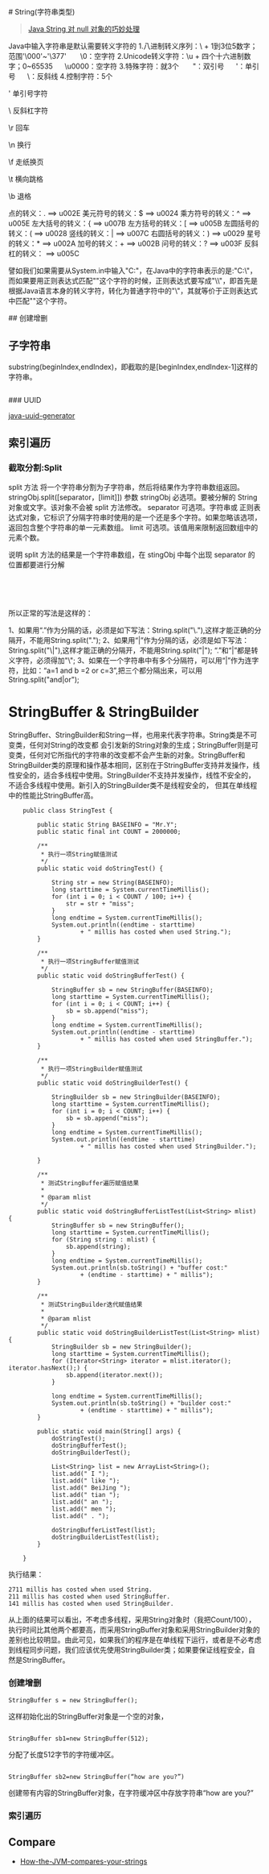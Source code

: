 ﻿



# String(字符串类型)

> [Java String 对 null 对象的巧妙处理](http://blog.xiaohansong.com/2016/03/13/null-in-java-string/)




Java中输入字符串是默认需要转义字符的
1.八进制转义序列：\ + 1到3位5数字；范围'\000'~'\377'
      \0：空字符
2.Unicode转义字符：\u + 四个十六进制数字；0~65535
     \u0000：空字符
3.特殊字符：就3个
      \"：双引号
     \'：单引号
     \\：反斜线
4.控制字符：5个


\' 单引号字符


\\ 反斜杠字符


\r 回车


\n 换行


\f 走纸换页


\t 横向跳格


\b 退格


点的转义：. ==> u002E
美元符号的转义：$ ==> u0024
乘方符号的转义：^ ==> u005E
左大括号的转义：{ ==> u007B
左方括号的转义：[ ==> u005B
左圆括号的转义：( ==> u0028
竖线的转义：| ==> u007C
右圆括号的转义：) ==> u0029
星号的转义：* ==> u002A
加号的转义：+ ==> u002B
问号的转义：? ==> u003F
反斜杠的转义： ==> u005C 


譬如我们如果需要从System.in中输入"C:\"，在Java中的字符串表示的是:"C:\\"，而如果要用正则表达式匹配"\"这个字符的时候，正则表达式要写成"\\\\"，即首先是根据Java语言本身的转义字符，转化为普通字符中的"\\"，其就等价于正则表达式中匹配"\"这个字符。



## 创建增删


## 子字符串
substring(beginIndex,endIndex)，即截取的是[beginIndex,endIndex-1]这样的字符串。


```System.out.println("abcd".substring(0,1));

```

### UUID

[java-uuid-generator](https://github.com/cowtowncoder/java-uuid-generator)


## 索引遍历
### 截取分割:Split
split 方法
将一个字符串分割为子字符串，然后将结果作为字符串数组返回。
stringObj.split([separator，[limit]])
参数
stringObj
必选项。要被分解的 String 对象或文字。该对象不会被 split 方法修改。
separator
可选项。字符串或 正则表达式对象，它标识了分隔字符串时使用的是一个还是多个字符。如果忽略该选项，返回包含整个字符串的单一元素数组。
limit
可选项。该值用来限制返回数组中的元素个数。


说明
split 方法的结果是一个字符串数组，在 stingObj 中每个出现 separator 的位置都要进行分解


 


 


所以正常的写法是这样的：


1、如果用“.”作为分隔的话，必须是如下写法：String.split("\\."),这样才能正确的分隔开，不能用String.split(".");
2、如果用“|”作为分隔的话，必须是如下写法：String.split("\\|"),这样才能正确的分隔开，不能用String.split("|");
“.”和“|”都是转义字符，必须得加"\\";
3、如果在一个字符串中有多个分隔符，可以用“|”作为连字符，比如：“a=1 and b =2 or c=3”,把三个都分隔出来，可以用String.split("and|or");






# StringBuffer & StringBuilder
StringBuffer、StringBuilder和String一样，也用来代表字符串。String类是不可变类，任何对String的改变都 会引发新的String对象的生成；StringBuffer则是可变类，任何对它所指代的字符串的改变都不会产生新的对象。StringBuffer和StringBuilder类的原理和操作基本相同，区别在于StringBuffer支持并发操作，线性安全的，适合多线程中使用。StringBuilder不支持并发操作，线性不安全的，不适合多线程中使用。新引入的StringBuilder类不是线程安全的， 但其在单线程中的性能比StringBuffer高。
```
    public class StringTest {  
      
        public static String BASEINFO = "Mr.Y";  
        public static final int COUNT = 2000000;  
      
        /** 
         * 执行一项String赋值测试 
         */  
        public static void doStringTest() {  
      
            String str = new String(BASEINFO);  
            long starttime = System.currentTimeMillis();  
            for (int i = 0; i < COUNT / 100; i++) {  
                str = str + "miss";  
            }  
            long endtime = System.currentTimeMillis();  
            System.out.println((endtime - starttime)  
                    + " millis has costed when used String.");  
        }  
      
        /** 
         * 执行一项StringBuffer赋值测试 
         */  
        public static void doStringBufferTest() {  
      
            StringBuffer sb = new StringBuffer(BASEINFO);  
            long starttime = System.currentTimeMillis();  
            for (int i = 0; i < COUNT; i++) {  
                sb = sb.append("miss");  
            }  
            long endtime = System.currentTimeMillis();  
            System.out.println((endtime - starttime)  
                    + " millis has costed when used StringBuffer.");  
        }  
      
        /** 
         * 执行一项StringBuilder赋值测试 
         */  
        public static void doStringBuilderTest() {  
      
            StringBuilder sb = new StringBuilder(BASEINFO);  
            long starttime = System.currentTimeMillis();  
            for (int i = 0; i < COUNT; i++) {  
                sb = sb.append("miss");  
            }  
            long endtime = System.currentTimeMillis();  
            System.out.println((endtime - starttime)  
                    + " millis has costed when used StringBuilder.");  
        }  
      
        /** 
         * 测试StringBuffer遍历赋值结果 
         *  
         * @param mlist 
         */  
        public static void doStringBufferListTest(List<String> mlist) {  
            StringBuffer sb = new StringBuffer();  
            long starttime = System.currentTimeMillis();  
            for (String string : mlist) {  
                sb.append(string);  
            }  
            long endtime = System.currentTimeMillis();  
            System.out.println(sb.toString() + "buffer cost:"  
                    + (endtime - starttime) + " millis");  
        }  
      
        /** 
         * 测试StringBuilder迭代赋值结果 
         *  
         * @param mlist 
         */  
        public static void doStringBuilderListTest(List<String> mlist) {  
            StringBuilder sb = new StringBuilder();  
            long starttime = System.currentTimeMillis();  
            for (Iterator<String> iterator = mlist.iterator(); iterator.hasNext();) {  
                sb.append(iterator.next());  
            }  
      
            long endtime = System.currentTimeMillis();  
            System.out.println(sb.toString() + "builder cost:"  
                    + (endtime - starttime) + " millis");  
        }  
      
        public static void main(String[] args) {  
            doStringTest();  
            doStringBufferTest();  
            doStringBuilderTest();  
      
            List<String> list = new ArrayList<String>();  
            list.add(" I ");  
            list.add(" like ");  
            list.add(" BeiJing ");  
            list.add(" tian ");  
            list.add(" an ");  
            list.add(" men ");  
            list.add(" . ");  
      
            doStringBufferListTest(list);  
            doStringBuilderListTest(list);  
        }  
      
    }  
```
执行结果：
```
2711 millis has costed when used String.
211 millis has costed when used StringBuffer.
141 millis has costed when used StringBuilder.
```
从上面的结果可以看出，不考虑多线程，采用String对象时（我把Count/100），执行时间比其他两个都要高，而采用StringBuffer对象和采用StringBuilder对象的差别也比较明显。由此可见，如果我们的程序是在单线程下运行，或者是不必考虑到线程同步问题，我们应该优先使用StringBuilder类；如果要保证线程安全，自然是StringBuffer。
### 创建增删
```
StringBuffer s = new StringBuffer();

```

这样初始化出的StringBuffer对象是一个空的对象，

```

StringBuffer sb1=new StringBuffer(512);
```
分配了长度512字节的字符缓冲区。 

```

StringBuffer sb2=new StringBuffer(“how are you?”)

```
创建带有内容的StringBuffer对象，在字符缓冲区中存放字符串“how are you?”






### 索引遍历


## Compare

- [How-the-JVM-compares-your-strings](http://jcdav.is/2016/09/01/How-the-JVM-compares-your-strings/)